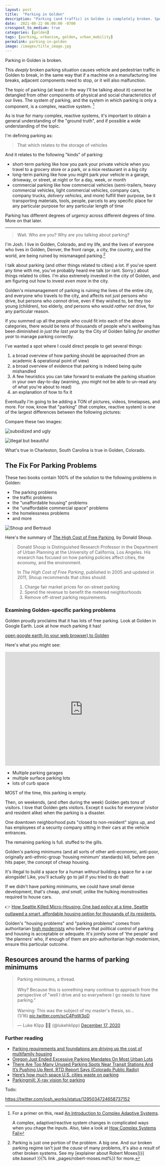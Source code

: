 ```yaml
---
layout: post
title:  "Parking in Golden"
description: "Parking (and traffic) in Golden is completely broken. Specific people are responsible. In this post, I'll explain why it's broken, who's responsible for breaking it, and who's responsible to fix it."
date:  2021-08-22 06:00:00 -0700
crosspost_to_medium: true
categories: [golden]
tags: [parking, urbanism, golden, urban_mobility]
permalink: parking-in-golden
image: /images/title_image.jpg
---
```


Parking in Golden is broken.

This _deeply_ broken parking situation causes vehicle and pedestrian traffic in Golden to break, in the same way that if a machine on a manufacturing line breaks, adjacent components need to stop, or it will also malfunction.

The topic of parking (at least in the way I'll be talking about it) cannot be detangled from other components of physical and social characteristics of our lives. The system _of_ parking, and the system in which parking is only a component, is a complex, reactive system. [^complex-reactive-situation]

As is true for many complex, reactive systems, it's important to obtain a general understanding of the "ground truth", and if possible a wide understanding of the topic.

[^complex-reactive-situation]: For a primer on this, read [An Introduction to Complex Adaptive Systems](https://fs.blog/2014/04/mental-model-complex-adaptive-systems/).

      A complex, adaptive/reactive system changes in complicated ways when you chage the inputs. Also, take a look at [How Complex Systems Fail](https://how.complexsystems.fail/)

I'm defining parking as:

> That which relates to the storage of vehicles

And it relates to the following "kinds" of parking:

- short-term parking like how you park your private vehicle when you travel to a grocery store or a park, or a nice restaurant in a big city
- long-term parking like how you might park your vehicle in a garage, driveway, or street, at night or for a day, week, or month
- commercial parking like how commercial vehicles (semi-trailers, heavy commercial vehicles, light commercial vehicles, company cars, company trucks, _delivery vehicles_, and more) fulfill their purpose, be it transporting materials, tools, people, parcels to any specific place for any particular purpose for any particular length of time

Parking has different degrees of _urgency_ across different degrees of _time_. More on that later.

-------------------

> Wait. Who are you? Why are you talking about parking?

I'm Josh. I live in Golden, Colorado, and my life, and the lives of everyone who lives in Golden, Denver, the front range, a city, the country, and the world, are being ruined by mismanaged parking.[^more-than-just-parking]

[^more-than-just-parking]: Parking is just one portion of the problem. A big one. And our broken parking regime isn't just the _cause_ of many problems, it's also a _result_ of other broken systems. See my [explainer about Robert Moses]({{ site.baseurl }}{% link _pages/robert-moses.md%}) for more.

I talk about parking (and other things related to cities) a lot. If you've spent any time with me, you've probably heard me talk (or rant. Sorry.) about things related to cities. I'm also extremely invested in the city of Golden, and am figuring out how to invest _even more_ in the city.

Golden's mismanagement of parking is ruining the lives of the entire city, and everyone who travels to the city, and affects not just persons who drive, but persons who _cannot_ drive, even if they wished to, be they too young (children), too elderly, _and_ persons who would _rather not_ drive, for any particular reason.

If you summed up all the people who could fit into each of the above categories, there would be tens of thousands of people who's wellbeing has been diminished _in just the last year_ by the City of Golden failing _for another year_ to manage parking correctly.

I've wanted a spot where I could direct people to get several things:

1. a broad overview of how parking should be approached (from an academic & operational point of view)
2. a broad overview of evidence that parking is indeed being quite mishandled
3. A few heuristics you can take forward to evaluate the parking situation in your own day-to-day (warning, you might not be able to un-read any of what you're about to read)
4. an explanation of how to fix it

Eventually I'm going to be adding a TON of pictures, videos, timelapses, and more. For now, know that "parking" (that complex, reactive system) is one of the largest differences between the following pictures:

Compare these two images:

![subsidized and ugly](/images_2020/subsidized.jpeg)

![illegal but beautiful](/images_2020/illegal.jpg)

What's true in Charleston, South Carolina is true in Golden, Colorado.

<!--more-->


## The Fix For Parking Problems

These two books contain 100% of the solution to the following problems in Golden:

- The parking problems
- the traffic problems
- the "unaffordable housing" problems
- the "unaffordable commercial space" problems
- the homelessness problems
- and more

![Shoup and Bertraud](images/shoup-and-bertaud.jpg)

Here's the summary of [The High Cost of Free Parking](https://www.amazon.com/High-Cost-Free-Parking-Updated/dp/193236496X), by Donald Shoup.

> Donald Shoup is Distinguished Research Professor in the Department of Urban Planning at the University of California, Los Angeles. His research has focused on how parking policies affect cities, the economy, and the environment.
>
> In _The High Cost of Free Parking_, published in 2005 and updated in 2011, Shoup recommends that cities should:
>
> 1. Charge fair market prices for on-street parking
> 2. Spend the revenue to benefit the metered neighborhoods
> 3. Remove off-street parking requirements.

### Examining Golden-specific parking problems

Golden proudly proclaims that it has lots of free parking. Look at Golden in Google Earth. Look at how much parking it has!

[open google earth (in your web browser) to Golden](https://earth.google.com/web/@39.75666271,-105.21921333,1721.32852233a,1534.51802287d,35y,-129.74290813h,57.74636974t,0r)

Here's what you might see:

<div style="position: relative; padding-bottom: 73.61963190184049%; height: 0;"><iframe src="https://www.loom.com/embed/0151e2d577584a8fbabae477affdb81a" frameborder="0" webkitallowfullscreen mozallowfullscreen allowfullscreen style="position: absolute; top: 0; left: 0; width: 100%; height: 100%;"></iframe></div>

- Multiple parking garages
- multiple surface parking lots
- lots of curb space

MOST of the time, this parking is empty.

Then, on weekends, (and often during the week) Golden gets tons of visitors. I love that Golden gets visitors. Except it sucks for everyone (visitor and resident alike) when the parking is a disaster.

One downtown neighborhood puts "closed to non-resident" signs up, and has employees of a security company sitting in their cars at the vehicle entrances.

The remaining parking is full. stuffed to the gills.

Golden's parking minimums (and all sorts of other anti-economic, anti-poor, originally anti-ethnic-group 'housing minimum' standards) kill, before pen hits paper, the concept of cheap housing.

It's illegal to build a space for a human _without_ building a space for a car alongside! Like, you'll actually go to jail if you tried to do that!

If we didn't have parking minimums, we could have small dense development, that's cheap, _and small_, unlike the hulking monstrosities required to house cars.

👉 [How Seattle Killed Micro-Housing: One bad policy at a time, Seattle outlawed a smart, affordable housing option for thousands of its residents.](https://www.sightline.org/2016/09/06/how-seattle-killed-micro-housing/)

Golden's "housing problems" and "parking problems" comes from authoritarian [high modernists](https://en.wikipedia.org/wiki/High_modernism) who believe that political control of parking and housing is acceptable or adequate. It's jointly some of 'the people' and 'the planners' who, if enough of them are pro-authoritarian high modernism, ensure this particular outcome.



## Resources around the harms of parking minimums

<blockquote class="twitter-tweet"><p lang="en" dir="ltr">Parking minimums, a thread.<br><br>Why? Because this is something many continue to approach from the perspective of &quot;well I drive and so everywhere I go needs to have parking.&quot;<br><br>Warning: This was the subject of my master&#39;s thesis, so...<br>(1/16) <a href="https://t.co/scC4PqW3oD">pic.twitter.com/scC4PqW3oD</a></p>&mdash; Luke Klipp 🏳️‍🌈 (@lukehklipp) <a href="https://twitter.com/lukehklipp/status/1339385302729691136?ref_src=twsrc%5Etfw">December 17, 2020</a></blockquote> <script async src="https://platform.twitter.com/widgets.js" charset="utf-8"></script>





### Further reading

- [Parking requirements and foundations are driving up the cost of multifamily housing](https://www.brookings.edu/research/parking-requirements-and-foundations-are-driving-up-the-cost-of-multifamily-housing/)
- [Oregon Just Ended Excessive Parking Mandates On Most Urban Lots](https://www.sightline.org/2020/12/14/oregon-big-parking-reform/)
- [There Are Too Many Unused Parking Spots Near Transit Stations And It’s Pushing Up Rent, RTD Report Says (Colorado Public Radio)](https://www.cpr.org/2020/12/17/there-are-too-many-unused-parking-spots-near-transit-stations-and-its-pushing-up-rent-rtd-report-says/)
- [Here’s how much space U.S. cities waste on parking](https://www.fastcompany.com/90202222/heres-how-much-space-u-s-cities-waste-on-parking)
- [Parkingmill: X-ray vision for parking](https://parkingmill.com/)


Todo:

https://twitter.com/josh_works/status/1295034724658737152
